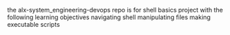 the alx-system_engineering-devops repo is for shell basics project with the following learning objectives
navigating shell manipulating files making executable scripts 

